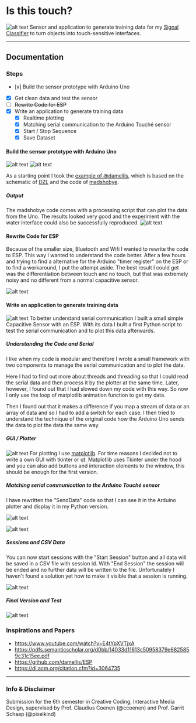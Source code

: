 # Is this touch?

![alt text](.readme/groupTouche.jpeg 'All Prototypes')
Sensor and application to generate training data for my [Signal Classifier](https://github.com/BrandlMax/Signal-Classifier 'Signal Classifier') to turn objects into touch-sensitive interfaces.

---

## Documentation

### Steps

- [x] Build the sensor prototype with Arduino Uno
- [x] Get clean data and test the sensor
- [ ] ~~Rewrite Code for ESP~~
- [x] Write an application to generate training data
  - [x] Realtime plotting
  - [x] Matching serial communication to the Arduino Touché sensor
  - [x] Start / Stop Sequence
  - [x] Save Dataset

#### Build the sensor prototype with Arduino Uno

![alt text](.readme/UnoTouche.jpeg 'Touché with Arduino Uno')
![alt text](.readme/dzl.jpg 'Touché with Arduino Uno')

As a starting point I took the [example of @damellis](https://github.com/damellis/ESP/wiki/%5BExample%5D-Touché-swept-frequency-capacitive-sensing 'Example Touché swept frequency capacitive sensing'), which is based on the schematic of [DZL](http://dzlsevilgeniuslair.blogspot.com/2012/05/arduino-do-touche-dance.html 'Arduino do the Touché dance') and the code of [madshobye](https://www.instructables.com/id/Touche-for-Arduino-Advanced-touch-sensing/ 'Touche for Arduino: Advanced Touch Sensing.').

##### Output

The madshobye code comes with a processing script that can plot the data from the Uno. The results looked very good and the experiment with the water interface could also be successfully reproduced.
![alt text](.readme/UnoData.png 'Result of Arduino Uno')

#### Rewrite Code for ESP

Because of the smaller size, Bluetooth and Wifi I wanted to rewrite the code to ESP. This way I wanted to understand the code better. After a few hours and trying to find a alternative for the Arduino "timer register" on the ESP or to find a workaround, I put the attempt aside. The best result I could get was the differentiation between touch and no touch, but that was extremely noisy and no different from a normal capacitive sensor.

![alt text](.readme/ESPdata.png 'Result of rewriting the Code for ESP')

#### Write an application to generate training data

![alt text](.readme/testESP.jpeg 'Touché with Arduino Uno')
To better understand serial communication I built a small simple Capacitive Sensor with an ESP. With its data I built a first Python script to test the serial communication and to plot this data afterwards.

##### Understanding the Code and Serial

I like when my code is modular and therefore I wrote a small framework with two components to manage the serial communication and to plot the data.

Here I had to find out more about threads and threading so that I could read the serial data and then process it by the plotter at the same time. Later, however, I found out that I had slowed down my code with this way. So now I only use the loop of matplotlib animation function to get my data.

Then I found out that it makes a difference if you map a stream of data or an array of data and so I had to add a switch for each case. I then tried to understand the technique of the original code how the Arduino Uno sends the data to plot the data the same way.

##### GUI / Plotter

![alt text](.readme/UI.png 'Touché with Arduino Uno')
For plotting I use [matplotlib](https://matplotlib.org 'matplotlib for Python'). For time reasons I decided not to write a own GUI with tkinter or qt. Matplotlib uses Tkinter under the hood and you can also add buttons and interaction elements to the window, this should be enough for the first version.

##### Matching serial communication to the Arduino Touché sensor

I have rewritten the "SendData" code so that I can see it in the Arduino plotter and display it in my Python version.

![alt text](.readme/PythonPlotterResults.png 'Results with Python Plotter')

![alt text](.readme/ArduinoPlotter.png 'Results with Arduino Plotter')

##### Sessions and CSV Data

You can now start sessions with the "Start Session" button and all data will be saved in a CSV file with session id. With "End Session" the session will be ended and no further data will be written to the file. Unfortunately I haven't found a solution yet how to make it visible that a session is running.

![alt text](.readme/CSV.png 'Results with Arduino Plotter')

##### Final Version and Test

![alt text](.readme/finalTouch.png 'Final Touch')

### Inspirations and Papers

- https://www.youtube.com/watch?v=E4tYpXVTjxA
- https://pdfs.semanticscholar.org/d0bb/14033d11613c50958379e6825859c31c15ee.pdf
- https://github.com/damellis/ESP
- https://dl.acm.org/citation.cfm?id=3064735

---

### Info & Disclaimer

Submission for the 6th semester in Creative Coding, Interactive Media Design, supervised by Prof. Claudius Coenen (@ccoenen) and Prof. Garrit Schaap (@pixelkind)
